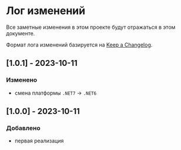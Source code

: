 # Лог изменений

Все заметные изменения в этом проекте будут отражаться в этом документе.

Формат лога изменений базируется на [Keep a Changelog](https://keepachangelog.com/en/1.0.0/).

## [1.0.1] - 2023-10-11

### Изменено

* смена платформы `.NET7` -> `.NET6`

## [1.0.0] - 2023-10-11

### Добавлено

* первая реализация